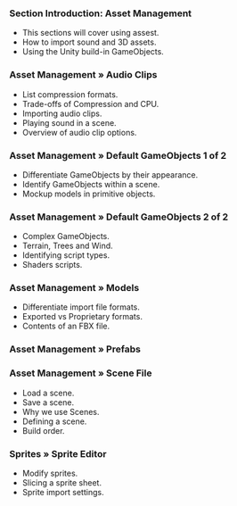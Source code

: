 ### Section Introduction:  Asset Management ###

+ This sections will cover using assest.
+ How to import sound and 3D assets.
+ Using the Unity build-in GameObjects.

### Asset Management »  Audio Clips ###

+ List compression formats.
+ Trade-offs of Compression and CPU.
+ Importing audio clips.
+ Playing sound in a scene.
+ Overview of audio clip options.

### Asset Management »  Default GameObjects 1 of 2 ###

+ Differentiate GameObjects by their appearance.
+ Identify GameObjects within a scene.
+ Mockup models in primitive objects.

### Asset Management »  Default GameObjects 2 of 2 ###

+ Complex GameObjects.
+ Terrain, Trees and Wind.
+ Identifying script types.
+ Shaders scripts.

### Asset Management » Models ###

+ Differentiate import file formats.
+ Exported vs Proprietary formats.
+ Contents of an FBX file.

### Asset Management »  Prefabs ###



### Asset Management » Scene File ###

+ Load a scene.
+ Save a scene.
+ Why we use Scenes.
+ Defining a scene.
+ Build order.

### Sprites » Sprite Editor ###

+ Modify sprites.
+ Slicing a sprite sheet.
+ Sprite import settings.
